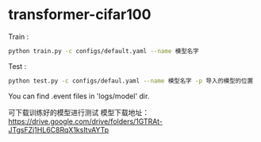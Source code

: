 # transformer-cifar100

Train :
```bash
python train.py -c configs/default.yaml --name 模型名字
```
Test :
```bash
python test.py -c configs/defaul.yaml --name 模型名字 -p 导入的模型的位置
```
<!-- 
Resnet训练方法：
train:
```bash
python train.py -net resnet50 -gpu
```
test：
```bash
python test.py -net resnet50 -weights 导入的模型的位置 -gpu
``` -->

You can find .event files in 'logs/model' dir.

可下载训练好的模型进行测试
模型下载地址：https://drive.google.com/drive/folders/1GTRAt-JTgsFZj1HL6C8RqX1ksItvAYTp
